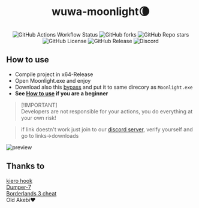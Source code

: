 <div align="center">
<h1>wuwa-moonlight🌘</h1></br>
<img alt="GitHub Actions Workflow Status" src="https://img.shields.io/github/actions/workflow/status/chadlrnsn/wuwa-moonlight/msbuild.yml?branch=master">
<img alt="GitHub forks" src="https://img.shields.io/github/forks/chadlrnsn/wuwa-moonlight">
<img alt="GitHub Repo stars" src="https://img.shields.io/github/stars/chadlrnsn/wuwa-moonlight">
<img alt="GitHub License" src="https://img.shields.io/github/license/chadlrnsn/wuwa-moonlight">
<img alt="GitHub Release" src="https://img.shields.io/github/v/release/chadlrnsn/wuwa-moonlight">
<a src="https://discord.gg/RJuN8UG4MJ"><img alt="Discord" src="https://img.shields.io/discord/1246834050119893064?logo=discord"></a>

</div>


## How to use
- Compile project in x64-Release
- Open Moonlight.exe and enjoy
- Download also this [bypass](https://cdn.discordapp.com/attachments/1250821466593689660/1250835850254614700/bypass.dll?ex=666c632a&is=666b11aa&hm=5bb4b9abbc2e2d5a80f73434b33eb730258ef7de6b1af02618f0a2ce5619f298& "this is pipsi's bypass") and put it to same direcory as `Moonlight.exe`
- **See [How to use](HowToUse.md) if you are a beginner**

> [!IMPORTANT]\
> Developers are not responsible for your actions, you do everything at your own risk!

> if link doestn't work just join to our [discord server](https://discord.gg/XyAeK3E9MW), verify yourself and go to links->downloads

![preview](https://i.imgur.com/z2rZc3Y.png)

## Thanks to
[kiero hook](https://github.com/rdbo/ImGui-DirectX-11-Kiero-Hook)</br>
[Dumper-7](https://github.com/Encryqed/Dumper-7)</br>
[Borderlands 3 cheat](https://github.com/Omega172/Borderlands-3-Cheat)</br>
Old Akebi❤️</br>